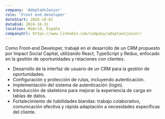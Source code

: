 ```yaml
---
company: 'AdoptaUnJunior'
role: 'Front end developer'
dateStart: 2024-10-01
dateEnd: 2024-10-31
location: Madrid, España
companyUrl: https://www.linkedin.com/company/adoptaunjunior/
---
```


Como Front-end Developer, trabajé en el desarrollo de un CRM propuesto por Impact Social Capital, utilizando React, TypeScript y Redux, enfocado en la gestión de oportunidades y relaciones con clientes.

- Desarrollo de la interfaz de usuario de un CRM para la gestión de oportunidades.
- Configuración y protección de rutas, incluyendo autenticación.
- Implementación del sistema de autenticación (login).
- Introducción de skeletons para mejorar la experiencia de carga en tablas de datos.
- Fortalecimiento de habilidades blandas: trabajo colaborativo, comunicación efectiva y rápida adaptación a necesidades específicas del cliente.
